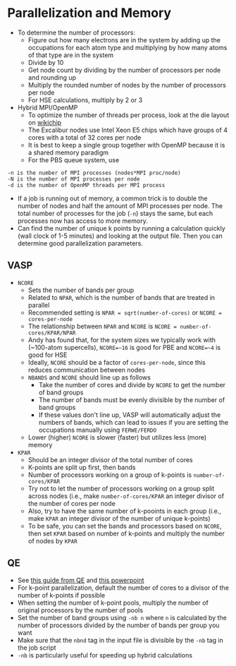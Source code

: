 # Parallelization and Memory

* To determine the number of processors:
  * Figure out how many electrons are in the system by adding up the occupations for each atom type and multiplying by how many atoms of that type are in the system
  * Divide by 10
  * Get node count by dividing by the number of processors per node and rounding up
  * Multiply the rounded number of nodes by the number of processors per node
  * For HSE calculations, multiply by 2 or 3
* Hybrid MPI/OpenMP
  * To optimize the number of threads per process, look at the die layout on [wikichip](https://en.wikichip.org/wiki/intel)
  * The Excalibur nodes use Intel Xeon E5 chips which have groups of 4 cores with a total of 32 cores per node
  * It is best to keep a single group together with OpenMP because it is a shared memory paradigm
  * For the PBS queue system, use 

```#PBS -l select=num. nodes:ncpus=cores/node:mpiprocs=MPI procs/node:ompthreads=threads/MPI proc
-n is the number of MPI processes (nodes*MPI proc/node)
-N is the number of MPI processes per node
-d is the number of OpenMP threads per MPI process
```

* If a job is running out of memory, a common trick is to double the number of nodes and half the amount of MPI processes per node. The total number of processes for the job (`-n`) stays the same, but each processes now has access to more memory.
* Can find the number of unique k points by running a calculation quickly (wall clock of 1-5 minutes) and looking at the output file. Then you can determine good parallelization parameters.

## VASP

* `NCORE`
  * Sets the number of bands per group
  * Related to `NPAR`, which is the number of bands that are treated in parallel
  * Recommended setting is `NPAR = sqrt(number-of-cores)` or `NCORE = cores-per-node`
  * The relationship between `NPAR` and `NCORE` is `NCORE = number-of-cores/KPAR/NPAR`
  * Andy has found that, for the system sizes we typically work with (~100-atom supercells), `NCORE=~16` is good for PBE and `NCORE=~4` is good for HSE
  * Ideally, `NCORE` should be a factor of `cores-per-node`, since this reduces communication between nodes
  * `NBANDS` and `NCORE` should line up as follows
    * Take the number of cores and divide by `NCORE` to get the number of band groups
    * The number of bands must be evenly divisible by the number of band groups
    * If these values don't line up, VASP will automatically adjust the numbers of bands, which can lead to issues if you are setting the occupations manually using `FERWE/FERDO`
  * Lower (higher) `NCORE` is slower (faster) but utilizes less (more) memory
* `KPAR`
  * Should be an integer divisor of the total number of cores
  * K-points are split up first, then bands
  * Number of processors working on a group of k-points is `number-of-cores/KPAR`
  * Try not to let the number of processors working on a group split across nodes (i.e., make `number-of-cores/KPAR` an integer divisor of the number of cores per node
  * Also, try to have the same number of k-pooints in each group (i.e., make `KPAR` an integer divisor of the number of unique k-points)
  * To be safe, you can set the bands and processors based on `NCORE`, then set `KPAR` based on number of k-points and multiply the number of nodes by `KPAR`


## QE

* See [this guide from QE](https://www.quantum-espresso.org/Doc/user_guide/node18.html) and [this powerpoint](https://hpc-forge.cineca.it/files/CoursesDev/public/2016/Bologna/Material_Science_codes_on_innovative_HPC_architectures/CorsoMAX-PRACE-QE-Parallelization.pdf)
* For k-point parallelization, default the number of cores to a divisor of the number of k-points if possible
* When setting the number of k-point pools, multiply the number of original processors by the number of pools
* Set the number of band groups using `-nb n` where `n` is calculated by the number of processors divided by the number of bands per group you want
* Make sure that the `nbnd` tag in the input file is divisible by the `-nb` tag in the job script
* `-nb` is particularly useful for speeding up hybrid calculations


